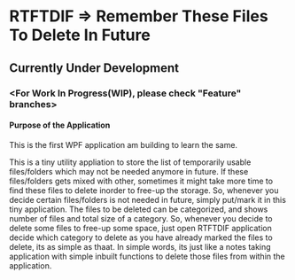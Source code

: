 # RTFTDIF => Remember These Files To Delete In Future
## Currently Under Development
### <For Work In Progress(WIP), please check "Feature" branches>


#### Purpose of the Application


This is the first WPF application am building to learn the same.

This is a tiny utility appliation to store the list of temporarily usable files/folders which may not be needed anymore in future. If these files/folders gets mixed with other, sometimes it might take more time to find these files to delete inorder to free-up the storage. So, whenever you decide certain files/folders is not needed in future, simply put/mark it in this tiny application. The files to be deleted can be categorized, and shows number of files and total size of a category. So, whenever you decide to delete some files to free-up some space, just open RTFTDIF application decide which category to delete as you have already marked the files to delete, its as simple as thaat. In simple words, its just like a notes taking application with simple inbuilt functions to delete those files from within the application.
